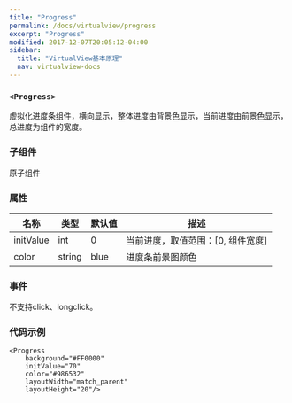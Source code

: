 ```yaml
---
title: "Progress"
permalink: /docs/virtualview/progress
excerpt: "Progress"
modified: 2017-12-07T20:05:12-04:00
sidebar:
  title: "VirtualView基本原理"
  nav: virtualview-docs
---
```


### `<Progress>`

虚拟化进度条组件，横向显示，整体进度由背景色显示，当前进度由前景色显示，总进度为组件的宽度。

### 子组件
原子组件

### 属性

|名称|类型|默认值|描述|
|---|---|---|---|
|initValue|int|0|当前进度，取值范围：[0, 组件宽度]|
|color|string|blue|进度条前景图颜色|

### 事件

不支持click、longclick。

### 代码示例

```
<Progress
    background="#FF0000"
    initValue="70"
    color="#986532"
    layoutWidth="match_parent"
    layoutHeight="20"/>
``` 